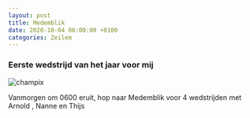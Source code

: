 ```yaml
---
layout: post
title: Medemblik
date: 2020-10-04 06:00:00 +0100
categories: Zeilem
---
```


### Eerste wedstrijd van het jaar voor mij

![champix](https:/prisse.net/medemblik.jpg)  

Vanmorgen om 0600 eruit, hop naar Medemblik voor 4 wedstrijden met Arnold , Nanne en Thijs
